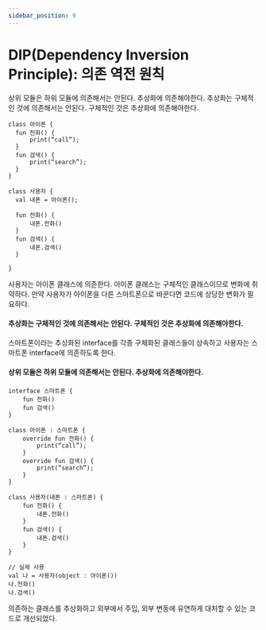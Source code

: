```yaml
---
sidebar_position: 9
---
```


# DIP(Dependency Inversion Principle): 의존 역전 원칙

상위 모듈은 하위 모듈에 의존해서는 안된다. 추상화에 의존해야한다.
추상화는 구체적인 것에 의존해서는 안된다. 구체적인 것은 추상화에 의존해야한다.


  ```
class 아이폰 {
	fun 전화() {
		print(“call”);
	}
	fun 검색() {
		print(“search”);
	}
}
  ```

  ```
class 사용자 {
	val 내폰 = 아이폰();

	fun 전화() {
		내폰.전화()
	}
	fun 검색() {
		내폰.검색()
	}

}
  ```

사용자는 아이폰 클래스에 의존한다. 아이폰 클래스는 구체적인 클래스이므로 변화에 취약하다.
만약 사용자가 아이폰을 다른 스마트폰으로 바꾼다면 코드에 상당한 변화가 필요하다.

#### 추상화는 구체적인 것에 의존해서는 안된다. 구체적인 것은 추상화에 의존해야한다.

스마트폰이라는 추상화된 interface를 각종 구체화된 클래스들이 상속하고
사용자는 스마트폰 interface에 의존하도록 한다.

#### 상위 모듈은 하위 모듈에 의존해서는 안된다. 추상화에 의존해야한다.

```
interface 스마트폰 {
	fun 전화()
	fun 검색()
}
  ```

```
class 아이폰 : 스마트폰 {
	override fun 전화() {
		print(“call”);
	}
	override fun 검색() {
		print(“search”);
	}
}
  ```

```
class 사용자(내폰 : 스마트폰) {
	fun 전화() {
		내폰.전화()
	}
	fun 검색() {
		내폰.검색()
	}
}

// 실제 사용
val 나 = 사용자(object : 아이폰())
나.전화()
나.검색()

  ```

의존하는 클래스를 추상화하고 외부에서 주입,
외부 변동에 유연하게 대처할 수 있는 코드로 개선되었다.